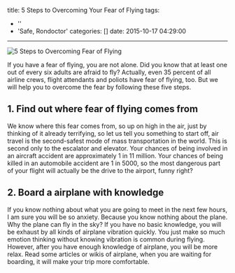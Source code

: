 title: 5 Steps to Overcoming Your Fear of Flying
tags:
  - ''
  - 'Safe, Rondoctor'
categories: []
date: 2015-10-17 04:29:00
---
![5 Steps to Overcoming Fear of Flying](http://i.imgur.com/Ge4ZU5i.jpg?1)

If you have a fear of flying, you are not alone. Did you know that at least one out of every six adults are afraid to fly? Actually, even 35 percent of all airline crews, flight attendants and poliots have fear of flying, too. But we will help you to overcome the fear by following these five steps.

## 1. Find out where fear of flying comes from

We know where this fear comes from, so up on high in the air, just by thinking of it already terrifying, so let us tell you something to start off, air travel is the second-safest mode of mass transportation in the world. This is second only to the escalator and elevator. Your chances of being involved in an aircraft accident are approximately 1 in 11 million. Your chances of being killed in an automobile accident are 1 in 5000, so the most dangerous part of your flight will actually be the drive to the airport, funny right?

## 2. Board a airplane with knowledge

If you know nothing about what you are going to meet in the next few hours, I am sure you will be so anxiety. Because you know nothing about the plane. Why the plane can fly in the sky? If you have no basic knowledge, you will be exhaust by all kinds of airplane vibration quickly. You just make so much emotion thinking without knowing vibration is common during flying. However, after you have enough knowledge of airplane, you will be more relax. Read some articles or wikis of airplane, when you are waiting for boarding, it will make your trip more comfortable. 

